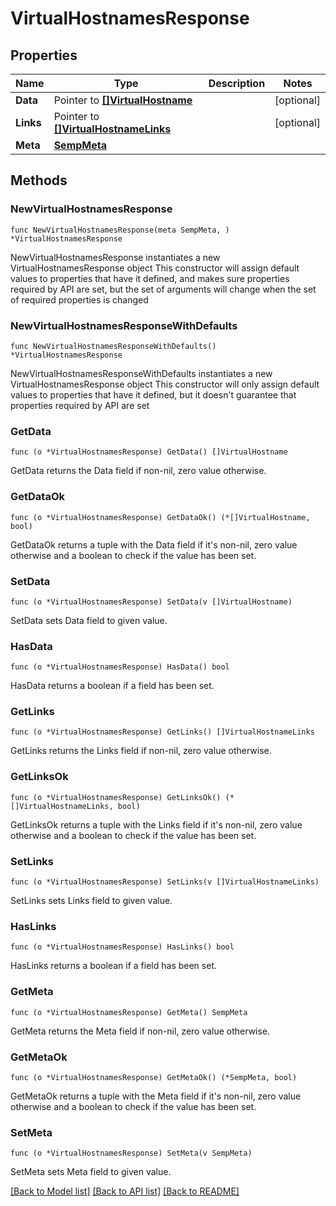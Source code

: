 # VirtualHostnamesResponse

## Properties

Name | Type | Description | Notes
------------ | ------------- | ------------- | -------------
**Data** | Pointer to [**[]VirtualHostname**](VirtualHostname.md) |  | [optional] 
**Links** | Pointer to [**[]VirtualHostnameLinks**](VirtualHostnameLinks.md) |  | [optional] 
**Meta** | [**SempMeta**](SempMeta.md) |  | 

## Methods

### NewVirtualHostnamesResponse

`func NewVirtualHostnamesResponse(meta SempMeta, ) *VirtualHostnamesResponse`

NewVirtualHostnamesResponse instantiates a new VirtualHostnamesResponse object
This constructor will assign default values to properties that have it defined,
and makes sure properties required by API are set, but the set of arguments
will change when the set of required properties is changed

### NewVirtualHostnamesResponseWithDefaults

`func NewVirtualHostnamesResponseWithDefaults() *VirtualHostnamesResponse`

NewVirtualHostnamesResponseWithDefaults instantiates a new VirtualHostnamesResponse object
This constructor will only assign default values to properties that have it defined,
but it doesn't guarantee that properties required by API are set

### GetData

`func (o *VirtualHostnamesResponse) GetData() []VirtualHostname`

GetData returns the Data field if non-nil, zero value otherwise.

### GetDataOk

`func (o *VirtualHostnamesResponse) GetDataOk() (*[]VirtualHostname, bool)`

GetDataOk returns a tuple with the Data field if it's non-nil, zero value otherwise
and a boolean to check if the value has been set.

### SetData

`func (o *VirtualHostnamesResponse) SetData(v []VirtualHostname)`

SetData sets Data field to given value.

### HasData

`func (o *VirtualHostnamesResponse) HasData() bool`

HasData returns a boolean if a field has been set.

### GetLinks

`func (o *VirtualHostnamesResponse) GetLinks() []VirtualHostnameLinks`

GetLinks returns the Links field if non-nil, zero value otherwise.

### GetLinksOk

`func (o *VirtualHostnamesResponse) GetLinksOk() (*[]VirtualHostnameLinks, bool)`

GetLinksOk returns a tuple with the Links field if it's non-nil, zero value otherwise
and a boolean to check if the value has been set.

### SetLinks

`func (o *VirtualHostnamesResponse) SetLinks(v []VirtualHostnameLinks)`

SetLinks sets Links field to given value.

### HasLinks

`func (o *VirtualHostnamesResponse) HasLinks() bool`

HasLinks returns a boolean if a field has been set.

### GetMeta

`func (o *VirtualHostnamesResponse) GetMeta() SempMeta`

GetMeta returns the Meta field if non-nil, zero value otherwise.

### GetMetaOk

`func (o *VirtualHostnamesResponse) GetMetaOk() (*SempMeta, bool)`

GetMetaOk returns a tuple with the Meta field if it's non-nil, zero value otherwise
and a boolean to check if the value has been set.

### SetMeta

`func (o *VirtualHostnamesResponse) SetMeta(v SempMeta)`

SetMeta sets Meta field to given value.



[[Back to Model list]](../README.md#documentation-for-models) [[Back to API list]](../README.md#documentation-for-api-endpoints) [[Back to README]](../README.md)


